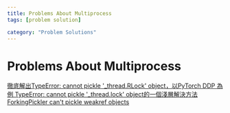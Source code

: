 ```yaml
---
title: Problems About Multiprocess
tags: [problem solution]

category: "Problem Solutions"
---
```


# Problems About Multiprocess
[徹底解出TypeError: cannot pickle '\_thread.RLock' object，以PyTorch DDP 為例 ](https://blog.csdn.net/LutingWang/article/details/124203032)
[TypeError: cannot pickle '\_thread.lock' object的一個淺層解決方法](https://blog.csdn.net/jbluxun/article/details/134167082)
[ForkingPickler can't pickle weakref objects](https://blog.csdn.net/nangua06/article/details/129668222)